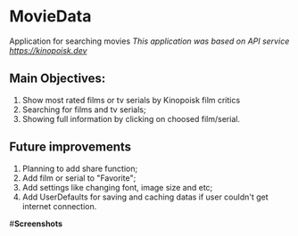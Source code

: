 # MovieData
Application for searching movies
*This application was based on API service https://kinopoisk.dev*

## **Main Objectives:**
1.  Show most rated films or tv serials by Kinopoisk film critics
2.  Searching for films and tv serials;
3.  Showing full information by clicking on choosed film/serial.

## **Future improvements**
1.  Planning to add share function;
2.  Add film or serial to "Favorite";
3.  Add settings like changing font, image size and etc;
4.  Add UserDefaults for saving and caching datas if user couldn't get internet connection.

#**Screenshots**
